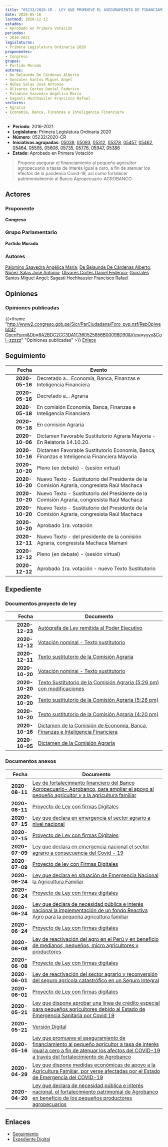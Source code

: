 ```yaml
---
title: "05232/2020-CR - LEY QUE PROMUEVE EL ASEGURAMIENTO DE FINANCIAMIENTO AL PEQUEÑO AGRICULTOR A TASA DE INTERÉS IGUAL A CERO A FIN DE ATENUAR LOS EFECTOS DEL COVID 19 A TRAVÉS DEL FORTALECIMIENTO DE AGROBANCO"
date: 2020-05-16
lastmod: 2020-12-12
estados:
- Aprobado en Primera Votación
periodos:
- 2016-2021
legislaturas:
- Primera Legislatura Ordinaria 2020
proponentes:
- Congreso
grupos:
- Partido Morado
autores:
- De Belaunde De Cárdenas Alberto
- Gonzales Santos Miguel Angel
- Núñez Salas José Antonio
- Olivares Cortes Daniel Federico
- Palomino Saavedra Angélica María
- Sagasti Hochhausler Francisco Rafael
sectores:
- Agraria
- Economía, Banca, Finanzas e Inteligencia Financiera
---
```

- **Periodo**: 2016-2021
- **Legislatura**: Primera Legislatura Ordinaria 2020
- **Número**: 05232/2020-CR
- **Iniciativas agrupadas**: [05038](../../05000/05038), [05093](../../05000/05093), [05312](../../05300/05312), [05378](../../05300/05378), [05457](../../05400/05457), [05462](../../05400/05462), [05464](../../05400/05464), [05595](../../05500/05595), [05606](../../05600/05606), [05735](../../05700/05735), [05776](../../05700/05776), [05947](../../05900/05947), [05386](../../05300/05386)
- **Estado**: Aprobado en Primera Votación

> Propone asegurar el financiamiento al pequeño agricultor agropecuario a tasas de interés igual a cero, a fin de atenuar los efectos de la pandemia Covid-19, así como fortalecer patrimonialmente al Banco Agropecuario-AGROBANCO


## Actores

### Proponente

**Congreso**

### Grupo Parlamentario

**Partido Morado**

### Autores

[Palomino Saavedra Angélica María](mailto:mailto:apalomino@congreso.gob.pe); [De Belaunde De Cárdenas Alberto](mailto:mailto:adebelaunde@congreso.gob.pe); [Núñez Salas José Antonio](mailto:mailto:jnunezs@congreso.gob.pe); [Olivares Cortes Daniel Federico](mailto:mailto:dolivares@congreso.gob.pe); [Gonzales Santos Miguel Angel](mailto:mailto:mgonzaless@congreso.gob.pe); [Sagasti Hochhausler Francisco Rafael](mailto:mailto:fsagasti@congreso.gob.pe)

## Opiniones

### Opiniones publicadas

{{<iframe "http://www2.congreso.gob.pe/Sicr/ParCiudadana/Foro_pvp.nsf/RepOpiweb04?OpenForm&Db=6A2BDC2CC3DA1C360525856B00098D90&View=yyyy&Col=zzzzz" "Opiniones publicadas" >}}
[Enlace](http://www2.congreso.gob.pe/Sicr/ParCiudadana/Foro_pvp.nsf/RepOpiweb04?OpenForm&Db=6A2BDC2CC3DA1C360525856B00098D90&View=yyyy&Col=zzzzz)


## Seguimiento

| Fecha | Evento |
|------:|--------|
| **2020-05-16** | Decretado a... Economía, Banca, Finanzas e Inteligencia Financiera |
| **2020-05-16** | Decretado a... Agraria |
| **2020-05-18** | En comisión Economía, Banca, Finanzas e Inteligencia Financiera |
| **2020-05-18** | En comisión Agraria |
| **2020-10-06** | Dictamen Favorable Sustitutorio Agraria Mayoria - En Relatoría 14.10.20. |
| **2020-10-16** | Dictamen Favorable Sustitutorio Economía, Banca, Finanzas e Inteligencia Financiera Mayoria |
| **2020-10-20** | Pleno (en debate) - (sesión virtual) |
| **2020-10-20** | Nuevo Texto - Sustitutorio del Presidente de la Comisión Agraria, congresista Raúl Machaca |
| **2020-10-20** | Nuevo Texto - Sustitutorio del Presidente de la Comisión Agraria, congresista Raúl Machaca |
| **2020-10-20** | Nuevo Texto - Sustitutorio del Presidente de la Comisión Agraria, congresista Raúl Machaca |
| **2020-10-20** | Aprobado 1ra. votación |
| **2020-12-11** | Nuevo Texto - del presidente de la comisión Agraria, congresista Machaca Mamani |
| **2020-12-12** | Pleno (en debate) - (sesión virtual) |
| **2020-12-12** | Aprobado 1ra. votación - nuevo Texto Sustitutorio |

## Expediente

### Documentos proyecto de ley

| Fecha | Documento |
|------:|-----------|
| **2020-12-23** | [Autógrafa de Ley remitida al Poder Ejecutivo](http://www.leyes.congreso.gob.pe/Documentos/2016_2021/Autografas/Ley_y_de_Resolucion_Legislativa/AU05386-20201223.pdf) |
| **2020-12-12** | [Votación nominal - Texto sustitutorio](http://www.leyes.congreso.gob.pe/Documentos/2016_2021/Asistencia_y_Votacion/Proyectos_de_Ley/Votacion_Nominal/VNTS05038-20201212.pdf) |
| **2020-12-11** | [Texto sustitutorio de la Comisión Agraria](http://www.leyes.congreso.gob.pe/Documentos/2016_2021/Texto_Sustitutorio/Proyectos_de_Ley/TS05038-20201211.pdf) |
| **2020-10-20** | [Votación nominal - Texto sustitutorio](http://www.leyes.congreso.gob.pe/Documentos/2016_2021/Asistencia_y_Votacion/Proyectos_de_Ley/Votacion_Nominal/VNTS05038-20201020.pdf) |
| **2020-10-20** | [Texto Sustitutorio de la Comisión Agraria (5:26 pm) con modificaciones](https://leyes.congreso.gob.pe/Documentos/2016_2021/Texto_Sustitutorio/Proyectos_de_Ley/TS05038-20201020.pdf) |
| **2020-10-20** | [Texto sustitutorio de la Comisión Agraria (5:26 pm)](http://www.leyes.congreso.gob.pe/Documentos/2016_2021/Texto_Sustitutorio/Proyectos_de_Ley/TS0503820201020..pdf) |
| **2020-10-20** | [Texto sustitutorio de la Comisión Agraria (4:20 pm)](http://www.leyes.congreso.gob.pe/Documentos/2016_2021/Texto_Sustitutorio/Proyectos_de_Ley/TS0503820201020.pdf) |
| **2020-10-16** | [Dictamen de la Comisión de Economía, Banca, Finanzas e Inteligencia Financiera](https://leyes.congreso.gob.pe/Documentos/2016_2021/Dictamenes/Proyectos_de_Ley/05038DC09MAY-20201016.pdf) |
| **2020-10-05** | [Dictamen de la Comisión Agraria](http://www.leyes.congreso.gob.pe/Documentos/2016_2021/Dictamenes/Proyectos_de_Ley/05038DC01MAY20201005.pdf) |

### Documentos anexos

| Fecha | Documento |
|------:|-----------|
| **2020-08-11** | [Ley de fortalecimiento financiero del Banco Agropecuario- Agrobanco, para ampliar el apoyo al pequeño agricultor y a la agricultura familiar](http://www.leyes.congreso.gob.pe/Documentos/2016_2021/Proyectos_de_Ley_y_de_Resoluciones_Legislativas/PL05947-20200811.pdf) |
| **2020-08-11** | [Proyecto de Ley con firmas Digitales](http://www.leyes.congreso.gob.pe/Documentos/2016_2021/Proyectos_de_Ley_y_de_Resoluciones_Legislativas/Proyectos_Firmas_digitales/PL05947.pdf) |
| **2020-07-15** | [Ley que declara en emergencia el sector agrario a nivel nacional](http://www.leyes.congreso.gob.pe/Documentos/2016_2021/Proyectos_de_Ley_y_de_Resoluciones_Legislativas/PL05776-20200715.pdf) |
| **2020-07-15** | [Proyecto de Ley con firmas Digitales](http://www.leyes.congreso.gob.pe/Documentos/2016_2021/Proyectos_de_Ley_y_de_Resoluciones_Legislativas/Proyectos_Firmas_digitales/PL05776.pdf) |
| **2020-07-09** | [Ley que declara en emergencia nacional el sector agrario a consecuencia del Covid - 19](http://www.leyes.congreso.gob.pe/Documentos/2016_2021/Proyectos_de_Ley_y_de_Resoluciones_Legislativas/PL05735-20200709.pdf) |
| **2020-07-09** | [Proyecto de ley con Firmas Digitales](http://www.leyes.congreso.gob.pe/Documentos/2016_2021/Proyectos_de_Ley_y_de_Resoluciones_Legislativas/Proyectos_Firmas_digitales/PL05735.pdf) |
| **2020-06-24** | [Ley que declara en situación de Emergencia Nacional la Agricultura Familiar](http://www.leyes.congreso.gob.pe/Documentos/2016_2021/Proyectos_de_Ley_y_de_Resoluciones_Legislativas/PL05606-20200624.pdf) |
| **2020-06-24** | [Proyecto de Ley con firmas digitales](http://www.leyes.congreso.gob.pe/Documentos/2016_2021/Proyectos_de_Ley_y_de_Resoluciones_Legislativas/Proyectos_Firmas_digitales/PL05606.pdf) |
| **2020-06-24** | [Ley que declara de necesidad pública e interés nacional la implementación de un fondo Reactiva Agro para la pequeña agricultura familiar](http://www.leyes.congreso.gob.pe/Documentos/2016_2021/Proyectos_de_Ley_y_de_Resoluciones_Legislativas/PL05595-20200624.pdf) |
| **2020-06-24** | [Proyecto de Ley con firmas digitales](http://www.leyes.congreso.gob.pe/Documentos/2016_2021/Proyectos_de_Ley_y_de_Resoluciones_Legislativas/Proyectos_Firmas_digitales/PL05595.pdf) |
| **2020-06-08** | [Ley de reactivación del agro en el Perú y en beneficio de medianos, pequeños, micro agricultores y productores](http://www.leyes.congreso.gob.pe/Documentos/2016_2021/Proyectos_de_Ley_y_de_Resoluciones_Legislativas/PL05462-20200608.pdf) |
| **2020-06-08** | [Proyecto de Ley con firmas digitales](http://www.leyes.congreso.gob.pe/Documentos/2016_2021/Proyectos_de_Ley_y_de_Resoluciones_Legislativas/Proyectos_Firmas_digitales/PL05462.pdf) |
| **2020-06-01** | [Ley de reactivación del sector agrario y reconversión del seguro agrícola catastrófico en un Seguro Integral](http://www.leyes.congreso.gob.pe/Documentos/2016_2021/Proyectos_de_Ley_y_de_Resoluciones_Legislativas/PL05386_20200601.pdf) |
| **2020-06-01** | [Proyecto de Ley con firmas digitales](http://www.leyes.congreso.gob.pe/Documentos/2016_2021/Proyectos_de_Ley_y_de_Resoluciones_Legislativas/Proyectos_Firmas_digitales/PL05386.pdf) |
| **2020-05-21** | [Ley que dispone aprobar una línea de crédito especial para pequeños agricultores debido al Estado de Emergencia Sanitaria por Covid 19](http://www.leyes.congreso.gob.pe/Documentos/2016_2021/Proyectos_de_Ley_y_de_Resoluciones_Legislativas/PL05312_20200521.pdf) |
| **2020-05-21** | [Versión Digital](http://www.leyes.congreso.gob.pe/Documentos/2016_2021/Proyectos_de_Ley_y_de_Resoluciones_Legislativas/Proyectos_Firmas_digitales/PL05312.pdf) |
| **2020-05-16** | [Ley que promueve el aseguramiento de financiamiento al pequeño agricultor a tasa de interés igual a cero a fin de atenuar los afectos del COVID-19 a través del fortalecimiento de Agrobanco](http://www.leyes.congreso.gob.pe/Documentos/2016_2021/Proyectos_de_Ley_y_de_Resoluciones_Legislativas/PL05232-20200516.pdf) |
| **2020-04-29** | [Ley que dispone medidas económicas de apoyo a la Agricultura Familiar, por verse afectadas por el Estado de Emergencia del COVID-19](http://www.leyes.congreso.gob.pe/Documentos/2016_2021/Proyectos_de_Ley_y_de_Resoluciones_Legislativas/PL05093_20200429.pdf) |
| **2020-04-20** | [Ley que declara de necesidad pública e interés nacional, el fortalecimiento patrimonial de Agrobanco en beneficio de los pequeños productores agropecuarios](http://www.leyes.congreso.gob.pe/Documentos/2016_2021/Proyectos_de_Ley_y_de_Resoluciones_Legislativas/PL05038_20200420.pdf) |

## Enlaces

- [Seguimiento](http://www2.congreso.gob.pe/Sicr/TraDocEstProc/CLProLey2016.nsf/f7fff46988ca05b1052578e100829cc7/9cb94c71ba9b6a650525856b0008be20?OpenDocument)
- [Expediente Digital](http://www2.congreso.gob.pe/Sicr/TraDocEstProc/Expvirt_2011.nsf/visbusqptramdoc1621/05232?opendocument)

